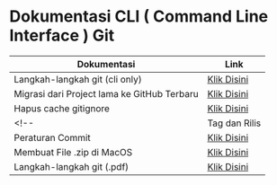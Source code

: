 # Dokumentasi CLI ( Command Line Interface ) Git


| Dokumentasi | Link |
| ------ | ------ |
| Langkah-langkah git (cli only)| [Klik Disini](https://github.com/tipdstainsultanabdurrahmankepri/documentation-cli-git/blob/main/step-git/Readme.md) |
| Migrasi dari Project lama ke GitHub Terbaru | [Klik Disini](https://github.com/tipdstainsultanabdurrahmankepri/documentation-cli-git/blob/main/migration/Readme.md)|
| Hapus cache gitignore| [Klik Disini](https://github.com/tipdstainsultanabdurrahmankepri/documentation-cli-command/blob/main/clear-cached-gitignored/Readme.md) |
<!-- | Tag dan Rilis | [Klik Disini](https://github.com/kiiskominfokepri/documentation-cli-command/blob/main/tag-and-rilis/readme.md) |
| Peraturan Commit | [Klik Disini](https://github.com/kiiskominfokepri/documentation-cli-command/blob/main/rules-commit/Readme.md) |
| Membuat File .zip di MacOS | [Klik Disini](https://github.com/kiiskominfokepri/documentation-cli-command/blob/main/zip-macos/Readme.md) |
| Langkah-langkah git (.pdf)| [Klik Disini](https://github.com/kiiskominfokepri/documentation-cli-command/blob/main/step-git/pdf/Dokumentasi-git.pdf) | -->

<!-- | Hapus cache gitignore| [Klik Disini](https://github.com/kiiskominfokepri/documentation-cli-command/blob/main/cached-gitignored/Readme.md) | -->
